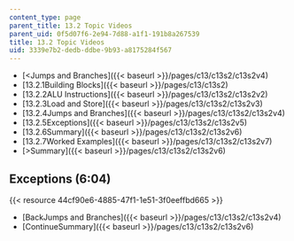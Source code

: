 ```yaml
---
content_type: page
parent_title: 13.2 Topic Videos
parent_uid: 0f5d07f6-2e94-7d88-a1f1-191b8a267539
title: 13.2 Topic Videos
uid: 3339e7b2-dedb-ddbe-9b93-a8175284f567
---
```


*   [<Jumps and Branches]({{< baseurl >}}/pages/c13/c13s2/c13s2v4)
*   [13.2.1Building Blocks]({{< baseurl >}}/pages/c13/c13s2)
*   [13.2.2ALU Instructions]({{< baseurl >}}/pages/c13/c13s2/c13s2v2)
*   [13.2.3Load and Store]({{< baseurl >}}/pages/c13/c13s2/c13s2v3)
*   [13.2.4Jumps and Branches]({{< baseurl >}}/pages/c13/c13s2/c13s2v4)
*   [13.2.5Exceptions]({{< baseurl >}}/pages/c13/c13s2/c13s2v5)
*   [13.2.6Summary]({{< baseurl >}}/pages/c13/c13s2/c13s2v6)
*   [13.2.7Worked Examples]({{< baseurl >}}/pages/c13/c13s2/c13s2v7)
*   [\>Summary]({{< baseurl >}}/pages/c13/c13s2/c13s2v6)

Exceptions (6:04)
-----------------

{{< resource 44cf90e6-4885-47f1-1e51-3f0eeffbd665 >}}

*   [BackJumps and Branches]({{< baseurl >}}/pages/c13/c13s2/c13s2v4)
*   [ContinueSummary]({{< baseurl >}}/pages/c13/c13s2/c13s2v6)